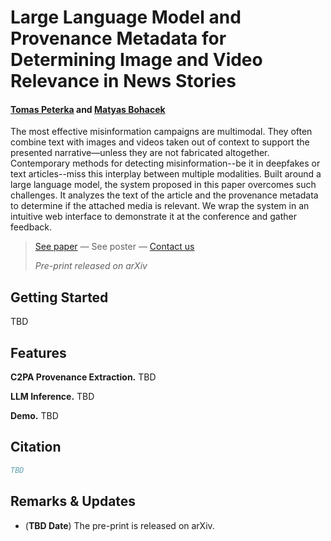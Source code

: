 # Large Language Model and Provenance Metadata for Determining Image and Video Relevance in News Stories

#### [Tomas Peterka]() and [Matyas Bohacek](https://www.matyasbohacek.com)

The most effective misinformation campaigns are multimodal. They often combine text with images and videos taken out of context to support the presented narrative—unless they are not fabricated altogether. Contemporary methods for detecting misinformation--be it in deepfakes or text articles--miss this interplay between multiple modalities. Built around a large language model, the system proposed in this paper overcomes such challenges. It analyzes the text of the article and the provenance metadata to determine if the attached media is relevant. We wrap the system in an intuitive web interface to demonstrate it at the conference and gather feedback.

> [See paper]() — See poster — [Contact us](mailto:maty-at-stanford-dot-edu)
> 
> _Pre-print released on arXiv_

## Getting Started

TBD

## Features

**C2PA Provenance Extraction.** TBD

**LLM Inference.** TBD

**Demo.** TBD

## Citation

```bibtex
TBD
```

## Remarks & Updates

- (**TBD Date**) The pre-print is released on arXiv.
